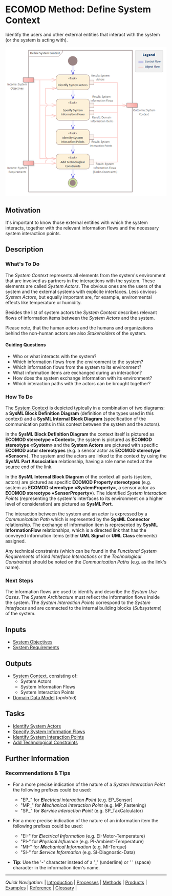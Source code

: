 # ECOMOD Method: Define System Context

Identify the users and other external entities that interact with the system (or the system is acting with).

![Method Activities](images/en-ecomod-method-system-context.png)


## Motivation

It's important to know those external entities with which the system interacts, together with the relevant information flows and the necessary system interactiion points.


## Description

### What's To Do

The _System Context_ represents all elements from the system's environment that are involved as partners in the interactions with the system. These elements are called _System Actors_. The obvious ones are the users of the system and the external systems with explicite interfaces. Less obvious _System Actors_, but equally important are, for example, environmental effects like temperature or humidity.

Besides the list of system actors the _System Context_ describes relevant flows of information items between the _System Actors_ and the system.

Please note, that the human actors and the humans and organizations behind the non-human actors are also _Stakeholders_ of the system.

#### Guiding Questions

+ Who or what interacts with the system?
+ Which information flows from the environment to the system?
+ Which information flows from the system to its environment?
+ What information items are exchanged during an interaction?
+ How does the system exchange information with its environment?
+ Which interaction paths with the actors can be brought together?

### How To Do

The [System Context](product_system-context.md) is depicted typically in a combination of two diagrams: a **SysML Block Definition Diagram** (definition of the types used in this context) and a **SysML Internal Block Diagram** (specification of the communication paths in this context between the system and the actors).

In the **SysML Block Definition Diagram** the context itself is pictured as **ECOMOD stereotype «Context»**, the system is pictured as **ECOMOD stereotype «System»** and the **System Actors** are pictured with specific **ECOMOD actor stereotypes** (e.g. a sensor actor as **ECOMOD stereotype «Sensor»**). The system and the actors are linked to the context by using the **SysML Part Association** relationship, having a role name noted at the source end of the link.

In the **SysML Internal Block Diagram** of the context all parts (system, actors) are pictured as specific **ECOMOD Property stereotypes** (e.g. system as **ECOMOD stereotype «SystemProperty»**, a sensor actor as **ECOMOD stereotype «SensorProperty»**). The identified _System Interaction Points_ (representing the system's interfaces to its environment on a higher level of consideration) are pictured as **SysML Port**.

The interaction between the system and an actor is expressed by a _Communication Path_ which is represented by the **SysML Connector** relationship. The exchange of information item is represented by **SysML InformationFlow** relationships, which is a directed link that has the conveyed information items (either **UML Signal** or **UML Class** elements) assigned.

Any technical constraints (which can be found in the _Functional System Requirements_ of kind _Interface Interactions_ or the _Technological Constraints_) should be noted on the _Communication Paths_ (e.g. as the link's name).

### Next Steps

The information flows are used to identify and describe the _System Use Cases_. The _System Architecture_ must reflect the information flows inside the system. The _System Interaction Points_ correspond to the _System Interfaces_ and are connected to the internal building blocks (_Subsystems_) of the system.


## Inputs

+ [System Objectives](product_system-objectives.md)
+ [System Requirements](product_system-requirements.md)


## Outputs

+ [System Context](product_system-context.md), consisting of:
  - System Actors
  - System Information Flows
  - System Interaction Points
+ [Domain Data Model](product_domain-data-model.md) (_updated_)


## Tasks

+ [Identify System Actors](task_system-actors.md)
+ [Specify System Information Flows](task_system-informationflows.md)
+ [Identify System Interaction Points](task_system-interactionpoints.md)
+ [Add Technological Constraints](task_system-commtechnologies.md)


## Further Information

### Recommendations & Tips

+ For a more precise indication of the nature of a _System Interaction Point_ the following prefixes could be used:
  + "EP_" for _**E**lectrical interaction **P**oint_ (e.g. EP_Sensor)
  + "MP_" for _**M**echanical interaction **P**oint_ (e.g. MP_Fastening)
  + "SP_" for _**S**ervice interaction **P**oint_ (e.g. SP_TaxCalculator)

+ For a more precise indication of the nature of an information item the following prefixes could be used:
  + "EI-" for _**E**lectrical **I**nformation_ (e.g. EI-Motor-Temperature)
  + "PI-" for _**P**hysical **I**nfluence_ (e.g. PI-Ambient-Temperature)
  + "MI-" for _**M**echanical **I**nformation_ (e.g. MI-Torque)
  + "SI-" for _**S**ervice **I**nformation_ (e.g. SI-Diagnostic-Data)
  
+ **Tip**: Use the '-' character instead of a '_' (underline) or ' ' (space) character in the information item's name.

---
_Quick Navigation:_ | [Introduction](index.md) | [Processes](processes.md) | [Methods](methods.md) | [Products](products.md) | [Examples](examples.md) | [Reference](quick-reference.md) | [Glossary](glossary.md) |
